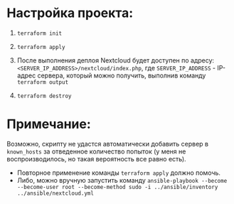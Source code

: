 # Настройка проекта:
1) `terraform init`

2) `terraform apply`

3) После выполнения деплоя Nextcloud будет доступен по адресу: `<SERVER_IP_ADDRESS>/nextcloud/index.php`, где `SERVER_IP_ADDRESS` - IP-адрес сервера, который можно получить, выполнив команду `terraform output`

4) `terraform destroy`

# Примечание:
Возможно, скрипту не удастся автоматически добавить сервер в `known_hosts` за отведенное количество попыток (у меня не воспроизводилось, но такая вероятность все равно есть). 
- Повторное применение команды `terraform apply` должно помочь. 
- Либо, можно вручную запустить команду `ansible-playbook --become --become-user root --become-method sudo -i ../ansible/inventory ../ansible/nextcloud.yml`
